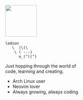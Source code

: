 
<img src="https://github.com/user-attachments/assets/ab870a1c-30b4-444d-a1a5-823f8d5c1588" width="100" />

```code
ledson
   \  (\(\ 
    \ ( -.-)
      o_(")(")
```
Just hopping through the world of    
code, learning and creating.         
                                      
* Arch Linux user                    
* Neovim lover                       
* Always growing, always coding      
